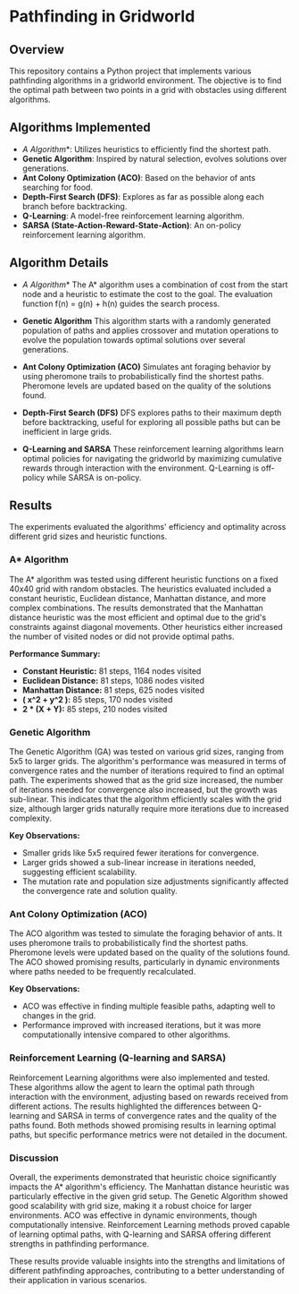 # Pathfinding in Gridworld

## Overview

This repository contains a Python project that implements various pathfinding algorithms in a gridworld environment. The objective is to find the optimal path between two points in a grid with obstacles using different algorithms.

## Algorithms Implemented

- **A* Algorithm**: Utilizes heuristics to efficiently find the shortest path.
- **Genetic Algorithm**: Inspired by natural selection, evolves solutions over generations.
- **Ant Colony Optimization (ACO)**: Based on the behavior of ants searching for food.
- **Depth-First Search (DFS)**: Explores as far as possible along each branch before backtracking.
- **Q-Learning**: A model-free reinforcement learning algorithm.
- **SARSA (State-Action-Reward-State-Action)**: An on-policy reinforcement learning algorithm.

## Algorithm Details
- **A* Algorithm**
The A* algorithm uses a combination of cost from the start node and a heuristic to estimate the cost to the goal. The evaluation function f(n) = g(n) + h(n) guides the search process.

- **Genetic Algorithm**
This algorithm starts with a randomly generated population of paths and applies crossover and mutation operations to evolve the population towards optimal solutions over several generations.

- **Ant Colony Optimization (ACO)**
Simulates ant foraging behavior by using pheromone trails to probabilistically find the shortest paths. Pheromone levels are updated based on the quality of the solutions found.

- **Depth-First Search (DFS)**
DFS explores paths to their maximum depth before backtracking, useful for exploring all possible paths but can be inefficient in large grids.

- **Q-Learning and SARSA**
These reinforcement learning algorithms learn optimal policies for navigating the gridworld by maximizing cumulative rewards through interaction with the environment. Q-Learning is off-policy while SARSA is on-policy.

## Results

The experiments evaluated the algorithms' efficiency and optimality across different grid sizes and heuristic functions.

### A* Algorithm

The A* algorithm was tested using different heuristic functions on a fixed 40x40 grid with random obstacles. The heuristics evaluated included a constant heuristic, Euclidean distance, Manhattan distance, and more complex combinations. The results demonstrated that the Manhattan distance heuristic was the most efficient and optimal due to the grid's constraints against diagonal movements. Other heuristics either increased the number of visited nodes or did not provide optimal paths.

**Performance Summary:**
- **Constant Heuristic:** 81 steps, 1164 nodes visited
- **Euclidean Distance:** 81 steps, 1086 nodes visited
- **Manhattan Distance:** 81 steps, 625 nodes visited
- **\( x^2 + y^2 \):** 85 steps, 170 nodes visited
- **2 * (X + Y):** 85 steps, 210 nodes visited

### Genetic Algorithm

The Genetic Algorithm (GA) was tested on various grid sizes, ranging from 5x5 to larger grids. The algorithm's performance was measured in terms of convergence rates and the number of iterations required to find an optimal path. The experiments showed that as the grid size increased, the number of iterations needed for convergence also increased, but the growth was sub-linear. This indicates that the algorithm efficiently scales with the grid size, although larger grids naturally require more iterations due to increased complexity.

**Key Observations:**
- Smaller grids like 5x5 required fewer iterations for convergence.
- Larger grids showed a sub-linear increase in iterations needed, suggesting efficient scalability.
- The mutation rate and population size adjustments significantly affected the convergence rate and solution quality.

### Ant Colony Optimization (ACO)

The ACO algorithm was tested to simulate the foraging behavior of ants. It uses pheromone trails to probabilistically find the shortest paths. Pheromone levels were updated based on the quality of the solutions found. The ACO showed promising results, particularly in dynamic environments where paths needed to be frequently recalculated.

**Key Observations:**
- ACO was effective in finding multiple feasible paths, adapting well to changes in the grid.
- Performance improved with increased iterations, but it was more computationally intensive compared to other algorithms.

### Reinforcement Learning (Q-learning and SARSA)

Reinforcement Learning algorithms were also implemented and tested. These algorithms allow the agent to learn the optimal path through interaction with the environment, adjusting based on rewards received from different actions. The results highlighted the differences between Q-learning and SARSA in terms of convergence rates and the quality of the paths found. Both methods showed promising results in learning optimal paths, but specific performance metrics were not detailed in the document.

### Discussion

Overall, the experiments demonstrated that heuristic choice significantly impacts the A* algorithm's efficiency. The Manhattan distance heuristic was particularly effective in the given grid setup. The Genetic Algorithm showed good scalability with grid size, making it a robust choice for larger environments. ACO was effective in dynamic environments, though computationally intensive. Reinforcement Learning methods proved capable of learning optimal paths, with Q-learning and SARSA offering different strengths in pathfinding performance.

These results provide valuable insights into the strengths and limitations of different pathfinding approaches, contributing to a better understanding of their application in various scenarios.
